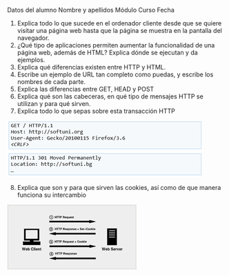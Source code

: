 
Datos del alumno
Nombre y apellidos		Módulo
Curso		Fecha

1.	Explica todo lo que sucede en el ordenador cliente desde que se quiere visitar una página web hasta que la página se muestra en la pantalla del navegador.
2.	¿Qué tipo de aplicaciones permiten aumentar la funcionalidad de una página web, además de HTML? Explica dónde se ejecutan y da ejemplos.
3.	Explica qué diferencias existen entre HTTP y HTML.
4.	Escribe un ejemplo de URL tan completo como puedas, y escribe los nombres de cada parte.
5.	Explica las diferencias entre GET, HEAD y POST
6.	Explica qué son las cabeceras, en qué tipo de mensajes HTTP se utilizan y para qué sirven.
7.	Explica todo lo que sepas sobre esta transacción HTTP

![imagen](img/2022-12-03-15-52-20.png)

8.	Explica que son y para que sirven las cookies, así como de que manera funciona su intercambio

![imagen](img/2022-12-03-15-52-23.png)